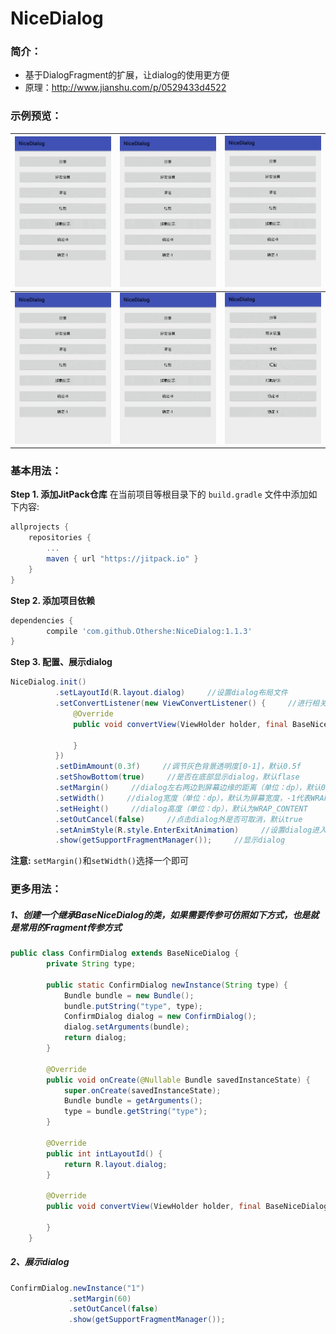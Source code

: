 # NiceDialog

### 简介：
* 基于DialogFragment的扩展，让dialog的使用更方便
* 原理：<http://www.jianshu.com/p/0529433d4522>
### 示例预览：

|![](image/share.gif)|![](image/set.gif)|![](image/commit.gif)|
|---|---|---|
|![](image/red_packet.gif)|![](image/loading.gif)|![](image/confirm.gif)|

### 基本用法：
**Step 1. 添加JitPack仓库**
在当前项目等根目录下的 `build.gradle` 文件中添加如下内容:
``` gradle
allprojects {
    repositories {
        ...
        maven { url "https://jitpack.io" }
    }
}
```
**Step 2. 添加项目依赖**
``` gradle
dependencies {
        compile 'com.github.Othershe:NiceDialog:1.1.3'
}
```
**Step 3. 配置、展示dialog**
```java
NiceDialog.init()
          .setLayoutId(R.layout.dialog)     //设置dialog布局文件
          .setConvertListener(new ViewConvertListener() {     //进行相关View操作的回调
              @Override
              public void convertView(ViewHolder holder, final BaseNiceDialog dialog) {

              }
          })
          .setDimAmount(0.3f)     //调节灰色背景透明度[0-1]，默认0.5f
          .setShowBottom(true)     //是否在底部显示dialog，默认flase
          .setMargin()     //dialog左右两边到屏幕边缘的距离（单位：dp），默认0dp
          .setWidth()     //dialog宽度（单位：dp），默认为屏幕宽度，-1代表WRAP_CONTENT
          .setHeight()     //dialog高度（单位：dp），默认为WRAP_CONTENT
          .setOutCancel(false)     //点击dialog外是否可取消，默认true
          .setAnimStyle(R.style.EnterExitAnimation)     //设置dialog进入、退出的动画style(底部显示的dialog有默认动画)
          .show(getSupportFragmentManager());     //显示dialog
```
**注意:** `setMargin()`和`setWidth()`选择一个即可

### 更多用法：
##### 1、创建一个继承BaseNiceDialog的类，如果需要传参可仿照如下方式，也是就是常用的Fragment传参方式
```java
public class ConfirmDialog extends BaseNiceDialog {
        private String type;

        public static ConfirmDialog newInstance(String type) {
            Bundle bundle = new Bundle();
            bundle.putString("type", type);
            ConfirmDialog dialog = new ConfirmDialog();
            dialog.setArguments(bundle);
            return dialog;
        }

        @Override
        public void onCreate(@Nullable Bundle savedInstanceState) {
            super.onCreate(savedInstanceState);
            Bundle bundle = getArguments();
            type = bundle.getString("type");
        }

        @Override
        public int intLayoutId() {
            return R.layout.dialog;
        }

        @Override
        public void convertView(ViewHolder holder, final BaseNiceDialog dialog) {

        }
    }
```
##### 2、展示dialog
```java
ConfirmDialog.newInstance("1")
             .setMargin(60)
             .setOutCancel(false)
             .show(getSupportFragmentManager());
```